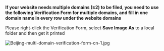 **If your website needs multiple domains (≥2) to be filed, you need to use the following Verification Form for multiple domains, and fill in one domain name in every row under the website domains**

Please right-click the Verification Form, select **Save Image As** to a local folder and then get it printed

![Beijing-multi-domain-verification-form-cn-1.jpg](../../../../../image/ICP-License-Service/Beijing-multi-domain-verification-form-cn-1.jpg)

